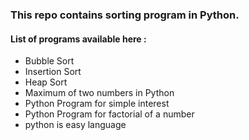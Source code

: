 ### This repo contains sorting program in Python.
#### List of programs available here :
 - Bubble Sort
 - Insertion Sort
 - Heap Sort
 - Maximum of two numbers in Python
 - Python Program for simple interest
 - Python Program for factorial of a number
 - python is easy language

